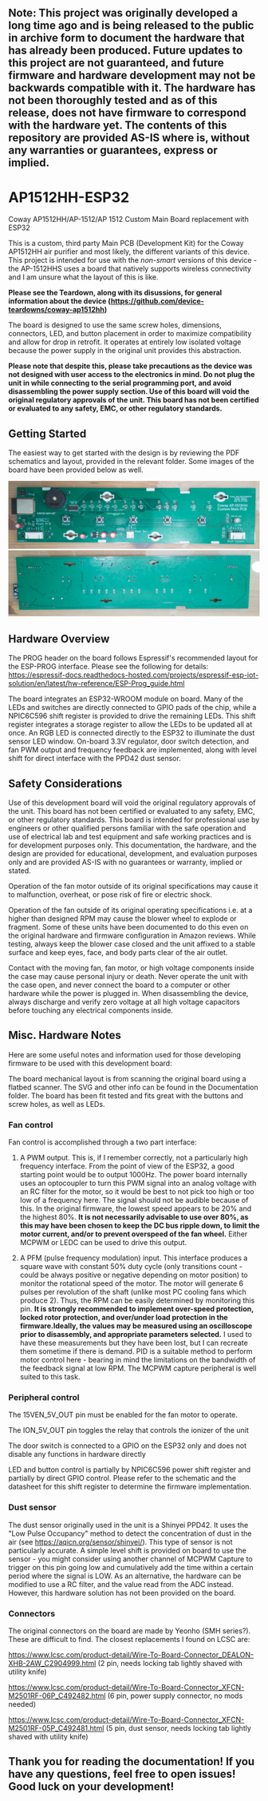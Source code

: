 ## Note: This project was originally developed a long time ago and is being released to the public in archive form to document the hardware that has already been produced. Future updates to this project are not guaranteed, and future firmware and hardware development may not be backwards compatible with it. The hardware has not been thoroughly tested and as of this release, does not have firmware to correspond with the hardware yet. The contents of this repository are provided AS-IS where is, without any warranties or guarantees, express or implied.

# AP1512HH-ESP32
 Coway AP1512HH/AP-1512/AP 1512 Custom Main Board replacement with ESP32

 This is a custom, third party Main PCB (Development Kit) for the Coway AP1512HH air purifier and most likely, the different variants of this device. This project is intended for use with the *non-smart* versions of this device - the AP-1512HHS uses a board that natively supports wireless connectivity and I am unsure what the layout of this is like.

 **Please see the Teardown, along with its disussions, for general information about the device (https://github.com/device-teardowns/coway-ap1512hh)**


 The board is designed to use the same screw holes, dimensions, connectors, LED, and button placement in order to maximize compatibility and allow for drop in retrofit. It operates at entirely low isolated voltage because the power supply in the original unit provides this abstraction. 
 
 **Please note that despite this, please take precautions as the device was not designed with user access to the electronics in mind. Do not plug the unit in while connecting to the serial programming port, and avoid disassembling the power supply section. Use of this board will void the original regulatory approvals of the unit. This board has not been certified or evaluated to any safety, EMC, or other regulatory standards.**

## Getting Started

The easiest way to get started with the design is by reviewing the PDF schematics and layout, provided in the relevant folder. Some images of the board have been provided below as well.

![Top side of the custom main board](/coway_top.jpg)
![Bottom side of the custom main board](/coway_bottom.jpg)

## Hardware Overview

The PROG header on the board follows Espressif's recommended layout for the ESP-PROG interface. Please see the following for details: https://espressif-docs.readthedocs-hosted.com/projects/espressif-esp-iot-solution/en/latest/hw-reference/ESP-Prog_guide.html

The board integrates an ESP32-WROOM module on board. Many of the LEDs and switches are directly connected to GPIO pads of the chip, while a NPIC6C596 shift register is provided to drive the remaining LEDs. This shift register integrates a storage register to allow the LEDs to be updated all at once. An RGB LED is connected directly to the ESP32 to illuminate the dust sensor LED window. On-board 3.3V regulator, door switch detection, and fan PWM output and frequency feedback are implemented, along with level shift for direct interface with the PPD42 dust sensor.

## Safety Considerations

Use of this development board will void the original regulatory approvals of the unit. This board has not been certified or evaluated to any safety, EMC, or other regulatory standards. This board is intended for professional use by engineers or other qualified persons familiar with the safe operation and use of electrical lab and test equipment and safe working practices and is for development purposes only. This documentation, the hardware, and the design are provided for educational, development, and evaluation purposes only and are provided AS-IS with no guarantees or warranty, implied or stated.

Operation of the fan motor outside of its original specifications may cause it to malfunction, overheat, or pose risk of fire or electric shock. 

Operation of the fan outside of its original operating specifications i.e. at a higher than designed RPM may cause the blower wheel to explode or fragment. Some of these units have been documented to do this even on the original hardware and firmware configuration in Amazon reviews. While testing, always keep the blower case closed and the unit affixed to a stable surface and keep eyes, face, and body parts clear of the air outlet. 

Contact with the moving fan, fan motor, or high voltage components inside the case may cause personal injury or death. Never operate the unit with the case open, and never connect the board to a computer or other hardware while the power is plugged in. When disassembling the device, always discharge and verify zero voltage at all high voltage capacitors before touching any electrical components inside. 

## Misc. Hardware Notes

Here are some useful notes and information used for those developing firmware to be used with this development board:

The board mechanical layout is from scanning the original board using a flatbed scanner. The SVG and other info can be found in the Documentation folder. The board has been fit tested and fits great with the buttons and screw holes, as well as LEDs.

### Fan control

Fan control is accomplished through a two part interface:
1) A PWM output. This is, if I remember correctly, not a particularly high frequency interface. From the point of view of the ESP32, a good starting point would be to output 1000Hz. The power board internally uses an optocoupler to turn this PWM signal into an analog voltage with an RC filter for the motor, so it would be best to not pick too high or too low of a frequency here. The signal should not be audible because of this. In the original firmware, the lowest speed appears to be 20% and the highest 80%. **It is not necessarily advisable to use over 80%, as this may have been chosen to keep the DC bus ripple down, to limit the motor current, and/or to prevent overspeed of the fan wheel.** Either MCPWM or LEDC can be used to drive this output.

2) A PFM (pulse frequency modulation) input. This interface produces a square wave with constant 50% duty cycle (only transitions count - could be always positive or negative depending on motor position) to monitor the rotational speed of the motor. The motor will generate 6 pulses per revolution of the shaft (unlike most PC cooling fans which produce 2). Thus, the RPM can be easily determined by monitoring this pin. **It is strongly recommended to implement over-speed protection, locked rotor protection, and over/under load protection in the firmware.Ideally, the values may be measured using an oscilloscope prior to disassembly, and appropriate parameters selected.** I used to have these measurements but they have been lost, but I can recreate them sometime if there is demand. PID is a suitable method to perform motor control here - bearing in mind the limitations on the bandwidth of the feedback signal at low RPM. The MCPWM capture peripheral is well suited to this task.

### Peripheral control

The 15VEN_5V_OUT pin must be enabled for the fan motor to operate. 

The ION_5V_OUT pin toggles the relay that controls the ionizer of the unit

The door switch is connected to a GPIO on the ESP32 only and does not disable any functions in hardware directly

LED and button control is partially by NPIC6C596 power shift register and partially by direct GPIO control. Please refer to the schematic and the datasheet for this shift register to determine the firmware implementation.

### Dust sensor

The dust sensor originally used in the unit is a Shinyei PPD42. It uses the "Low Pulse Occupancy" method to detect the concentration of dust in the air (see https://aqicn.org/sensor/shinyei/). This type of sensor is not particularly accurate. A simple level shift is provided on board to use the sensor - you might consider using another channel of MCPWM Capture to trigger on this pin going low and cumulatively add the time within a certain period where the signal is LOW. As an alternative, the hardware can be modified to use a RC filter, and the value read from the ADC instead. However, this hardware solution has not been provided on the board.

### Connectors

The original connectors on the board are made by Yeonho (SMH series?). These are difficult to find. The closest replacements I found on LCSC are:

https://www.lcsc.com/product-detail/Wire-To-Board-Connector_DEALON-XHB-2AW_C2904999.html (2 pin, needs locking tab lightly shaved with utility knife)

https://www.lcsc.com/product-detail/Wire-To-Board-Connector_XFCN-M2501RF-06P_C492482.html (6 pin, power supply connector, no mods needed)

https://www.lcsc.com/product-detail/Wire-To-Board-Connector_XFCN-M2501RF-05P_C492481.html (5 pin, dust sensor, needs locking tab lightly shaved with utility knife)

## Thank you for reading the documentation! If you have any questions, feel free to open issues! Good luck on your development!










